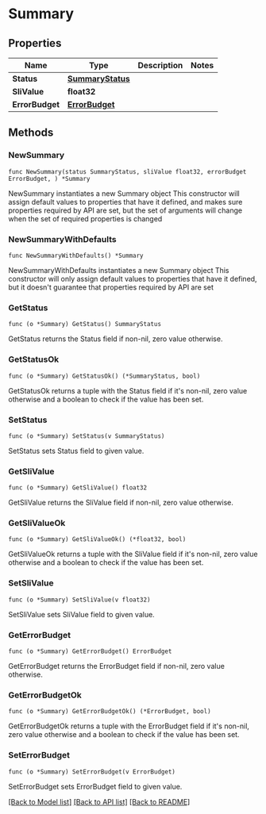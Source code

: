 # Summary

## Properties

Name | Type | Description | Notes
------------ | ------------- | ------------- | -------------
**Status** | [**SummaryStatus**](SummaryStatus.md) |  | 
**SliValue** | **float32** |  | 
**ErrorBudget** | [**ErrorBudget**](ErrorBudget.md) |  | 

## Methods

### NewSummary

`func NewSummary(status SummaryStatus, sliValue float32, errorBudget ErrorBudget, ) *Summary`

NewSummary instantiates a new Summary object
This constructor will assign default values to properties that have it defined,
and makes sure properties required by API are set, but the set of arguments
will change when the set of required properties is changed

### NewSummaryWithDefaults

`func NewSummaryWithDefaults() *Summary`

NewSummaryWithDefaults instantiates a new Summary object
This constructor will only assign default values to properties that have it defined,
but it doesn't guarantee that properties required by API are set

### GetStatus

`func (o *Summary) GetStatus() SummaryStatus`

GetStatus returns the Status field if non-nil, zero value otherwise.

### GetStatusOk

`func (o *Summary) GetStatusOk() (*SummaryStatus, bool)`

GetStatusOk returns a tuple with the Status field if it's non-nil, zero value otherwise
and a boolean to check if the value has been set.

### SetStatus

`func (o *Summary) SetStatus(v SummaryStatus)`

SetStatus sets Status field to given value.


### GetSliValue

`func (o *Summary) GetSliValue() float32`

GetSliValue returns the SliValue field if non-nil, zero value otherwise.

### GetSliValueOk

`func (o *Summary) GetSliValueOk() (*float32, bool)`

GetSliValueOk returns a tuple with the SliValue field if it's non-nil, zero value otherwise
and a boolean to check if the value has been set.

### SetSliValue

`func (o *Summary) SetSliValue(v float32)`

SetSliValue sets SliValue field to given value.


### GetErrorBudget

`func (o *Summary) GetErrorBudget() ErrorBudget`

GetErrorBudget returns the ErrorBudget field if non-nil, zero value otherwise.

### GetErrorBudgetOk

`func (o *Summary) GetErrorBudgetOk() (*ErrorBudget, bool)`

GetErrorBudgetOk returns a tuple with the ErrorBudget field if it's non-nil, zero value otherwise
and a boolean to check if the value has been set.

### SetErrorBudget

`func (o *Summary) SetErrorBudget(v ErrorBudget)`

SetErrorBudget sets ErrorBudget field to given value.



[[Back to Model list]](../README.md#documentation-for-models) [[Back to API list]](../README.md#documentation-for-api-endpoints) [[Back to README]](../README.md)


